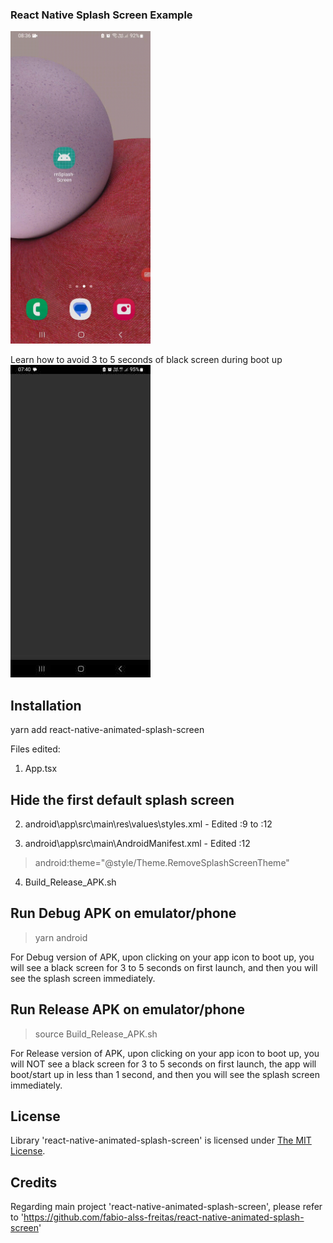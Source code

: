 ### React Native Splash Screen Example

<img src="SplashScreen_RELEASE_Demo.gif" height="500"/>

Learn how to avoid 3 to 5 seconds of black screen during boot up  
![Black_Screen](Black_Screen.jpg)

## Installation
yarn add react-native-animated-splash-screen

Files edited:
1. App.tsx

## Hide the first default splash screen
2. android\app\src\main\res\values\styles.xml - Edited :9 to :12
> <style name="Theme.RemoveSplashScreenTheme" parent="@style/AppTheme">
>   <item name="android:windowIsTranslucent">true</item>
> </style>

3. android\app\src\main\AndroidManifest.xml - Edited :12  
> android:theme="@style/Theme.RemoveSplashScreenTheme"

4. Build_Release_APK.sh

## Run Debug APK on emulator/phone
> yarn android  

For Debug version of APK, upon clicking on your app icon to boot up, you will see a black screen for 3 to 5 seconds on first launch, and then you will see the splash screen immediately.

## Run Release APK on emulator/phone
> source Build_Release_APK.sh

For Release version of APK, upon clicking on your app icon to boot up, you will NOT see a black screen for 3 to 5 seconds on first launch, the app will boot/start up in less than 1 second, and then you will see the splash screen immediately.

## License

Library 'react-native-animated-splash-screen' is licensed under [The MIT License](LICENSE).

## Credits
Regarding main project 'react-native-animated-splash-screen', please refer to 'https://github.com/fabio-alss-freitas/react-native-animated-splash-screen'
